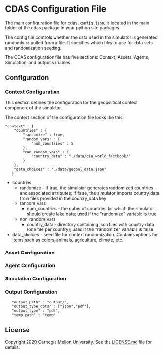 # CDAS Configuration File

The main configuration file for cdas, ```config.json```, is located in the main folder of the cdas package in your python site packages. 

The config file controls whether the data used in the simulator is generated randomly or pulled from a file. It specifies which files to use for data sets and randomization seeding. 

The CDAS configuration file has five sections: Context, Assets, Agents, Simulation, and output variables. 

## Configuration

### Context Configuration

This section defines the configuration for the geopolitical context component of the simulator.

The context section of the configuration file looks like this:

```
"context" : {
    "countries" : {
        "randomize" : true,
        "random_vars" : {
            "num_countries" : 5
        },
        "non_random_vars" : {
            "country_data" : "./data/cia_world_factbook/"
        }
    },
    "data_choices" : "./data/geopol_data.json"
   }
```

- countries
    - randomize - if true, the simulator generates randomized countries and associated attributes; if false, the simulator imports country data from files provided in the country_data key
    - random_vars
        - num_countries - the nuber of countries for which the simulator should create fake data; used if the "randomize" variable is true
    - non_random_vars
        - country_data - directory containing json files with country data (one file per country); used if the "randomize" variable is false
- data_choices - seed file for context randomization. Contains options for items such as colors, animals, agriculture, climate, etc.

### Asset Configuration
<TODO>

### Agent Configuration
<TODO>

### Simulation Configuration
<TODO>

### Output Configuration
<TODO>

```
   "output_path" : "output/",
   "output_type_opts" : ["json","pdf"],
   "output_type" : "pdf",
   "temp_path" : "temp"
```

## License

Copyright 2020 Carnegie Mellon University. See the [LICENSE.md](LICENSE.md) file for details.